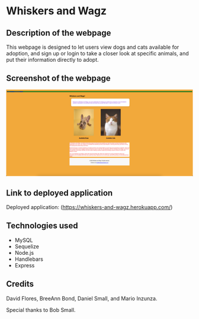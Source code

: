 # Whiskers and Wagz

## Description of the webpage

This webpage is designed to let users view dogs and cats available for adoption, and sign up or login to take a closer look at specific animals, and put their information directly to adopt.

## Screenshot of the webpage

![screenshot of the webpage](public/Images/Screenshot.png)

## Link to deployed application

Deployed application: (https://whiskers-and-wagz.herokuapp.com/)

## Technologies used

* MySQL
* Sequelize
* Node.js
* Handlebars
* Express

## Credits

David Flores, BreeAnn Bond, Daniel Small, and Mario Inzunza.

Special thanks to Bob Small.
